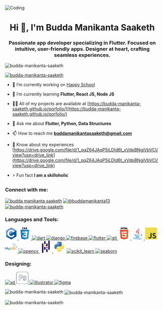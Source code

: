 <img align="center" alt="Coding" width="400" src="https://cdn.dribbble.com/users/1162077/screenshots/3848914/programmer.gif">
<h1 align="center">Hi 👋, I'm Budda Manikanta Saaketh</h1>
<h3 align="center">Passionate app developer specializing in Flutter. Focused on intuitive, user-friendly apps. Designer at heart, crafting seamless experiences.</h3>

<p align="left"> <img src="https://komarev.com/ghpvc/?username=budda-manikanta-saaketh&label=Profile%20views&color=0e75b6&style=flat" alt="budda-manikanta-saaketh" /> </p>

<p align="left"> <a href="https://github.com/ryo-ma/github-profile-trophy"><img src="https://github-profile-trophy.vercel.app/?username=budda-manikanta-saaketh" alt="budda-manikanta-saaketh" /></a> </p>

- 🔭 I’m currently working on [Happy School](https://github.com/budda-manikanta-saaketh/happy_school)

- 🌱 I’m currently learning **Flutter, React JS, Node JS**

- 👨‍💻 All of my projects are available at [https://budda-manikanta-saaketh.github.io/porfolio/](https://budda-manikanta-saaketh.github.io/porfolio/)

- 💬 Ask me about **Flutter, Python, Data Structures**

- 📫 How to reach me **buddamanikantasaaketh@gmail.com**

- 📄 Know about my experiences [https://drive.google.com/file/d/1_pqZ64JAqP5iLDId6t_xVdpBNgiVbVCl/view?usp=drive_link](https://drive.google.com/file/d/1_pqZ64JAqP5iLDId6t_xVdpBNgiVbVCl/view?usp=drive_link)

- ⚡ Fun fact **I am a skilloholic**

<h3 align="left">Connect with me:</h3>
<p align="left">
<a href="https://linkedin.com/in/budda manikanta saaketh" target="blank"><img align="center" src="https://raw.githubusercontent.com/rahuldkjain/github-profile-readme-generator/master/src/images/icons/Social/linked-in-alt.svg" alt="budda manikanta saaketh" height="30" width="40" /></a>
<a href="https://www.hackerrank.com/@buddamanikanta13" target="blank"><img align="center" src="https://raw.githubusercontent.com/rahuldkjain/github-profile-readme-generator/master/src/images/icons/Social/hackerrank.svg" alt="@buddamanikanta13" height="30" width="40" /></a>
<a href="https://www.leetcode.com/budda-manikanta-saaketh" target="blank"><img align="center" src="https://raw.githubusercontent.com/rahuldkjain/github-profile-readme-generator/master/src/images/icons/Social/leet-code.svg" alt="budda-manikanta-saaketh" height="30" width="40" /></a>
</p>

<h3 align="left">Languages and Tools:</h3>
<p align="left"> <a href="https://www.cprogramming.com/" target="_blank" rel="noreferrer"> <img src="https://raw.githubusercontent.com/devicons/devicon/master/icons/c/c-original.svg" alt="c" width="40" height="40"/> </a> <a href="https://www.w3schools.com/css/" target="_blank" rel="noreferrer"> <img src="https://raw.githubusercontent.com/devicons/devicon/master/icons/css3/css3-original-wordmark.svg" alt="css3" width="40" height="40"/> </a> <a href="https://dart.dev" target="_blank" rel="noreferrer"> <img src="https://www.vectorlogo.zone/logos/dartlang/dartlang-icon.svg" alt="dart" width="40" height="40"/> </a> <a href="https://www.djangoproject.com/" target="_blank" rel="noreferrer"> <img src="https://cdn.worldvectorlogo.com/logos/django.svg" alt="django" width="40" height="40"/> </a> <a href="https://firebase.google.com/" target="_blank" rel="noreferrer"> <img src="https://www.vectorlogo.zone/logos/firebase/firebase-icon.svg" alt="firebase" width="40" height="40"/> </a> <a href="https://flutter.dev" target="_blank" rel="noreferrer"> <img src="https://www.vectorlogo.zone/logos/flutterio/flutterio-icon.svg" alt="flutter" width="40" height="40"/> </a> <a href="https://git-scm.com/" target="_blank" rel="noreferrer"> <img src="https://www.vectorlogo.zone/logos/git-scm/git-scm-icon.svg" alt="git" width="40" height="40"/> </a> <a href="https://www.w3.org/html/" target="_blank" rel="noreferrer"> <img src="https://raw.githubusercontent.com/devicons/devicon/master/icons/html5/html5-original-wordmark.svg" alt="html5" width="40" height="40"/>  <a href="https://www.java.com" target="_blank" rel="noreferrer"> <img src="https://raw.githubusercontent.com/devicons/devicon/master/icons/java/java-original.svg" alt="java" width="40" height="40"/> </a> <a href="https://developer.mozilla.org/en-US/docs/Web/JavaScript" target="_blank" rel="noreferrer"> <img src="https://raw.githubusercontent.com/devicons/devicon/master/icons/javascript/javascript-original.svg" alt="javascript" width="40" height="40"/> </a> <a href="https://www.mysql.com/" target="_blank" rel="noreferrer"> <img src="https://raw.githubusercontent.com/devicons/devicon/master/icons/mysql/mysql-original-wordmark.svg" alt="mysql" width="40" height="40"/> </a> <a href="https://opencv.org/" target="_blank" rel="noreferrer"> <img src="https://www.vectorlogo.zone/logos/opencv/opencv-icon.svg" alt="opencv" width="40" height="40"/> </a> <a href="https://pandas.pydata.org/" target="_blank" rel="noreferrer"> <img src="https://raw.githubusercontent.com/devicons/devicon/2ae2a900d2f041da66e950e4d48052658d850630/icons/pandas/pandas-original.svg" alt="pandas" width="40" height="40"/> </a> <img src="https://raw.githubusercontent.com/devicons/devicon/master/icons/python/python-original.svg" alt="python" width="40" height="40"/> </a> <a href="https://scikit-learn.org/" target="_blank" rel="noreferrer"> <img src="https://upload.wikimedia.org/wikipedia/commons/0/05/Scikit_learn_logo_small.svg" alt="scikit_learn" width="40" height="40"/> </a> <a href="https://seaborn.pydata.org/" target="_blank" rel="noreferrer"> <img src="https://seaborn.pydata.org/_images/logo-mark-lightbg.svg" alt="seaborn" width="40" height="40"/> </a> 
</p>
<h3 align="left">Designing:</h3>
<p align="left">
  <a href="https://www.adobe.com/products/xd.html" target="_blank" rel="noreferrer"> <img src="https://imgs.search.brave.com/OqK9TbqpiwtWsK8FeDc9Oi7YvqIpzdZJCjAPbfOL3nw/rs:fit:500:0:0:0/g:ce/aHR0cHM6Ly9jZG4u/d29ybGR2ZWN0b3Js/b2dvLmNvbS9sb2dv/cy9hZG9iZS14ZC0y/LnN2Zw" alt="xd" width="40" height="40"/> </a>
<a href="https://www.photoshop.com/en" target="_blank" rel="noreferrer"> <img src="https://raw.githubusercontent.com/devicons/devicon/master/icons/photoshop/photoshop-line.svg" alt="photoshop" width="40" height="40"/> </a> <a href="https://www.python.org" target="_blank" rel="noreferrer"></a> <a href="https://www.adobe.com/in/products/illustrator.html" target="_blank" rel="noreferrer"> <img src="https://www.vectorlogo.zone/logos/adobe_illustrator/adobe_illustrator-icon.svg" alt="illustrator" width="40" height="40"/> </a><a href="https://www.figma.com/" target="_blank" rel="noreferrer"> <img src="https://www.vectorlogo.zone/logos/figma/figma-icon.svg" alt="figma" width="40" height="40"/> </a> 
</p>
<p><img align="left" src="https://github-readme-stats.vercel.app/api/top-langs?username=budda-manikanta-saaketh&show_icons=true&locale=en&layout=compact" alt="budda-manikanta-saaketh" /></p>

<p>&nbsp;<img align="center" src="https://github-readme-stats.vercel.app/api?username=budda-manikanta-saaketh&show_icons=true&locale=en" alt="budda-manikanta-saaketh" /></p>

<p><img align="center" src="https://github-readme-streak-stats.herokuapp.com/?user=budda-manikanta-saaketh&" alt="budda-manikanta-saaketh" /></p>
